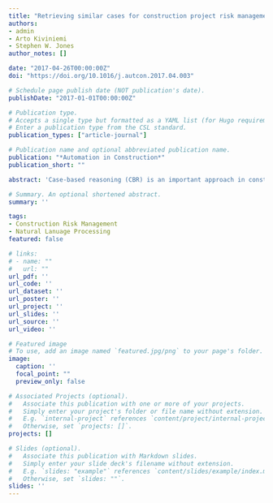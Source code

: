 ```yaml
---
title: "Retrieving similar cases for construction project risk management using natural language processing techniques"
authors:
- admin
- Arto Kiviniemi
- Stephen W. Jones
author_notes: []

date: "2017-04-26T00:00:00Z"
doi: "https://doi.org/10.1016/j.autcon.2017.04.003"

# Schedule page publish date (NOT publication's date).
publishDate: "2017-01-01T00:00:00Z"

# Publication type.
# Accepts a single type but formatted as a YAML list (for Hugo requirements).
# Enter a publication type from the CSL standard.
publication_types: ["article-journal"]

# Publication name and optional abbreviated publication name.
publication: "*Automation in Construction*"
publication_short: ""

abstract: 'Case-based reasoning (CBR) is an important approach in construction project risk management. It emphasises that previous knowledge and experience of accidents and risks are highly valuable and could contribute to avoiding similar risks in new situations. In the CBR cycle, retrieving useful information is the first and the most important step. To facilitate the CBR for practical use, some researchers and organisations have established construction accident databases and their size is growing. However, as those documents are written in everyday language using different ways of expression, how information in similar cases is retrieved quickly and accurately from the database is still a huge challenge. In order to improve the efficiency and performance of risk case retrieval, this paper proposes an approach of combining the use of two Natural Language Processing (NLP) techniques, i.e. Vector Space Model (VSM) and semantic query expansion, and outlines a framework for this Risk Case Retrieval System. A prototype system is developed using the Python programming language to support the implementation of the proposed method. Preliminary test results show that the proposed system is capable of retrieving similar cases automatically and returning, for example, the top 10 similar cases.'

# Summary. An optional shortened abstract.
summary: ''

tags:
- Construction Risk Management
- Natural Lanuage Processing
featured: false

# links:
# - name: ""
#   url: ""
url_pdf: ''
url_code: ''
url_dataset: ''
url_poster: ''
url_project: ''
url_slides: ''
url_source: ''
url_video: ''

# Featured image
# To use, add an image named `featured.jpg/png` to your page's folder. 
image:
  caption: ''
  focal_point: ""
  preview_only: false

# Associated Projects (optional).
#   Associate this publication with one or more of your projects.
#   Simply enter your project's folder or file name without extension.
#   E.g. `internal-project` references `content/project/internal-project/index.md`.
#   Otherwise, set `projects: []`.
projects: []

# Slides (optional).
#   Associate this publication with Markdown slides.
#   Simply enter your slide deck's filename without extension.
#   E.g. `slides: "example"` references `content/slides/example/index.md`.
#   Otherwise, set `slides: ""`.
slides: ''
---
```


